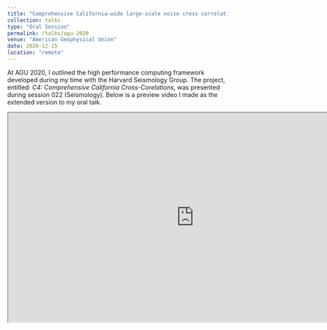 ```yaml
---
title: "Comprehensive California-wide large-scale noise cross correlations"
collection: talks
type: "Oral Session"
permalink: /talks/agu-2020
venue: "American Geophysical Union"
date: 2020-12-15
location: "remote"
---
```


At AGU 2020, I outlined the high performance computing framework developed during my time with the Harvard Seismology Group. The project, entitled: *C4: Comprehensive California Cross-Corelations*, was presented during session 022 (Seismology). Below is a preview video I made as the extended version to my oral talk.

<iframe
    width="850"
    height="480"
    src="https://www.youtube.com/embed/FXAfTwcDiNw"
    frameborder="20"
    allow="autoplay; encrypted-media"
    allowfullscreen
>
</iframe>
